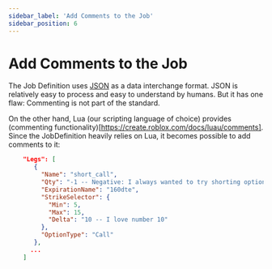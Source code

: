 ```yaml
---
sidebar_label: 'Add Comments to the Job'
sidebar_position: 6
---
```


# Add Comments to the Job

The Job Definition uses [JSON](https://en.wikipedia.org/wiki/JSON) as a data interchange format. 
JSON is relatively easy to process and easy to understand by humans. 
But it has one flaw: Commenting is not part of the standard.

On the other hand, Lua (our scripting language of choice) provides (commenting functionality)[https://create.roblox.com/docs/luau/comments]. 
Since the JobDefinition heavily relies on Lua, it becomes possible to add comments to it:

```json
    "Legs": [
       {
         "Name": "short_call",
         "Qty": "-1 -- Negative: I always wanted to try shorting options ;)",
         "ExpirationName": "160dte",
         "StrikeSelector": {
           "Min": 5,
           "Max": 15,
           "Delta": "10 -- I love number 10"
         },
         "OptionType": "Call"
       },
      ...
    ]
```
